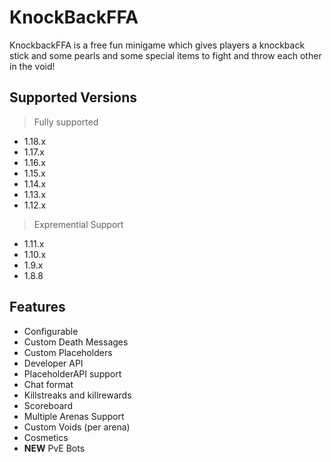 # KnockBackFFA

KnockbackFFA is a free fun minigame which gives players a knockback stick and some pearls and some special items to
fight and throw each other in the void!

## Supported Versions

> Fully supported

- 1.18.x
- 1.17.x
- 1.16.x
- 1.15.x
- 1.14.x
- 1.13.x
- 1.12.x

> Expremential Support

- 1.11.x
- 1.10.x
- 1.9.x
- 1.8.8

## Features

- Configurable
- Custom Death Messages
- Custom Placeholders
- Developer API
- PlaceholderAPI support
- Chat format
- Killstreaks and killrewards
- Scoreboard
- Multiple Arenas Support
- Custom Voids (per arena)
- Cosmetics
- **NEW** PvE Bots
